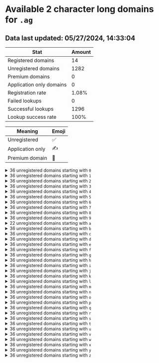 # Available 2 character long domains for `.ag`

## Data last updated: 05/27/2024, 14:33:04

|Stat|Amount|
|--|--|
|Registered domains|14|
|Unregistered domains|1282|
|Premium domains|0|
|Application only domains|0|
|Registration rate|1.08%|
|Failed lookups|0|
|Successful lookups|1296|
|Lookup success rate|100%|


|Meaning|Emoji|
|--|--|
|Unregistered|:white_check_mark:|
|Application only|:writing_hand:|
|Premium domain|:gem:|

<details>
<summary>36 unregistered domains starting with <bold><code>0</code></bold></summary>

|Type|Domain|
|--|--|
|:white_check_mark:|`00.ag`|
|:white_check_mark:|`01.ag`|
|:white_check_mark:|`02.ag`|
|:white_check_mark:|`03.ag`|
|:white_check_mark:|`04.ag`|
|:white_check_mark:|`05.ag`|
|:white_check_mark:|`06.ag`|
|:white_check_mark:|`07.ag`|
|:white_check_mark:|`08.ag`|
|:white_check_mark:|`09.ag`|
|:white_check_mark:|`0a.ag`|
|:white_check_mark:|`0b.ag`|
|:white_check_mark:|`0c.ag`|
|:white_check_mark:|`0d.ag`|
|:white_check_mark:|`0e.ag`|
|:white_check_mark:|`0f.ag`|
|:white_check_mark:|`0g.ag`|
|:white_check_mark:|`0h.ag`|
|:white_check_mark:|`0i.ag`|
|:white_check_mark:|`0j.ag`|
|:white_check_mark:|`0k.ag`|
|:white_check_mark:|`0l.ag`|
|:white_check_mark:|`0m.ag`|
|:white_check_mark:|`0n.ag`|
|:white_check_mark:|`0o.ag`|
|:white_check_mark:|`0p.ag`|
|:white_check_mark:|`0q.ag`|
|:white_check_mark:|`0r.ag`|
|:white_check_mark:|`0s.ag`|
|:white_check_mark:|`0t.ag`|
|:white_check_mark:|`0u.ag`|
|:white_check_mark:|`0v.ag`|
|:white_check_mark:|`0w.ag`|
|:white_check_mark:|`0x.ag`|
|:white_check_mark:|`0y.ag`|
|:white_check_mark:|`0z.ag`|
</details>
<details>
<summary>36 unregistered domains starting with <bold><code>1</code></bold></summary>

|Type|Domain|
|--|--|
|:white_check_mark:|`10.ag`|
|:white_check_mark:|`11.ag`|
|:white_check_mark:|`12.ag`|
|:white_check_mark:|`13.ag`|
|:white_check_mark:|`14.ag`|
|:white_check_mark:|`15.ag`|
|:white_check_mark:|`16.ag`|
|:white_check_mark:|`17.ag`|
|:white_check_mark:|`18.ag`|
|:white_check_mark:|`19.ag`|
|:white_check_mark:|`1a.ag`|
|:white_check_mark:|`1b.ag`|
|:white_check_mark:|`1c.ag`|
|:white_check_mark:|`1d.ag`|
|:white_check_mark:|`1e.ag`|
|:white_check_mark:|`1f.ag`|
|:white_check_mark:|`1g.ag`|
|:white_check_mark:|`1h.ag`|
|:white_check_mark:|`1i.ag`|
|:white_check_mark:|`1j.ag`|
|:white_check_mark:|`1k.ag`|
|:white_check_mark:|`1l.ag`|
|:white_check_mark:|`1m.ag`|
|:white_check_mark:|`1n.ag`|
|:white_check_mark:|`1o.ag`|
|:white_check_mark:|`1p.ag`|
|:white_check_mark:|`1q.ag`|
|:white_check_mark:|`1r.ag`|
|:white_check_mark:|`1s.ag`|
|:white_check_mark:|`1t.ag`|
|:white_check_mark:|`1u.ag`|
|:white_check_mark:|`1v.ag`|
|:white_check_mark:|`1w.ag`|
|:white_check_mark:|`1x.ag`|
|:white_check_mark:|`1y.ag`|
|:white_check_mark:|`1z.ag`|
</details>
<details>
<summary>36 unregistered domains starting with <bold><code>2</code></bold></summary>

|Type|Domain|
|--|--|
|:white_check_mark:|`20.ag`|
|:white_check_mark:|`21.ag`|
|:white_check_mark:|`22.ag`|
|:white_check_mark:|`23.ag`|
|:white_check_mark:|`24.ag`|
|:white_check_mark:|`25.ag`|
|:white_check_mark:|`26.ag`|
|:white_check_mark:|`27.ag`|
|:white_check_mark:|`28.ag`|
|:white_check_mark:|`29.ag`|
|:white_check_mark:|`2a.ag`|
|:white_check_mark:|`2b.ag`|
|:white_check_mark:|`2c.ag`|
|:white_check_mark:|`2d.ag`|
|:white_check_mark:|`2e.ag`|
|:white_check_mark:|`2f.ag`|
|:white_check_mark:|`2g.ag`|
|:white_check_mark:|`2h.ag`|
|:white_check_mark:|`2i.ag`|
|:white_check_mark:|`2j.ag`|
|:white_check_mark:|`2k.ag`|
|:white_check_mark:|`2l.ag`|
|:white_check_mark:|`2m.ag`|
|:white_check_mark:|`2n.ag`|
|:white_check_mark:|`2o.ag`|
|:white_check_mark:|`2p.ag`|
|:white_check_mark:|`2q.ag`|
|:white_check_mark:|`2r.ag`|
|:white_check_mark:|`2s.ag`|
|:white_check_mark:|`2t.ag`|
|:white_check_mark:|`2u.ag`|
|:white_check_mark:|`2v.ag`|
|:white_check_mark:|`2w.ag`|
|:white_check_mark:|`2x.ag`|
|:white_check_mark:|`2y.ag`|
|:white_check_mark:|`2z.ag`|
</details>
<details>
<summary>36 unregistered domains starting with <bold><code>3</code></bold></summary>

|Type|Domain|
|--|--|
|:white_check_mark:|`30.ag`|
|:white_check_mark:|`31.ag`|
|:white_check_mark:|`32.ag`|
|:white_check_mark:|`33.ag`|
|:white_check_mark:|`34.ag`|
|:white_check_mark:|`35.ag`|
|:white_check_mark:|`36.ag`|
|:white_check_mark:|`37.ag`|
|:white_check_mark:|`38.ag`|
|:white_check_mark:|`39.ag`|
|:white_check_mark:|`3a.ag`|
|:white_check_mark:|`3b.ag`|
|:white_check_mark:|`3c.ag`|
|:white_check_mark:|`3d.ag`|
|:white_check_mark:|`3e.ag`|
|:white_check_mark:|`3f.ag`|
|:white_check_mark:|`3g.ag`|
|:white_check_mark:|`3h.ag`|
|:white_check_mark:|`3i.ag`|
|:white_check_mark:|`3j.ag`|
|:white_check_mark:|`3k.ag`|
|:white_check_mark:|`3l.ag`|
|:white_check_mark:|`3m.ag`|
|:white_check_mark:|`3n.ag`|
|:white_check_mark:|`3o.ag`|
|:white_check_mark:|`3p.ag`|
|:white_check_mark:|`3q.ag`|
|:white_check_mark:|`3r.ag`|
|:white_check_mark:|`3s.ag`|
|:white_check_mark:|`3t.ag`|
|:white_check_mark:|`3u.ag`|
|:white_check_mark:|`3v.ag`|
|:white_check_mark:|`3w.ag`|
|:white_check_mark:|`3x.ag`|
|:white_check_mark:|`3y.ag`|
|:white_check_mark:|`3z.ag`|
</details>
<details>
<summary>36 unregistered domains starting with <bold><code>4</code></bold></summary>

|Type|Domain|
|--|--|
|:white_check_mark:|`40.ag`|
|:white_check_mark:|`41.ag`|
|:white_check_mark:|`42.ag`|
|:white_check_mark:|`43.ag`|
|:white_check_mark:|`44.ag`|
|:white_check_mark:|`45.ag`|
|:white_check_mark:|`46.ag`|
|:white_check_mark:|`47.ag`|
|:white_check_mark:|`48.ag`|
|:white_check_mark:|`49.ag`|
|:white_check_mark:|`4a.ag`|
|:white_check_mark:|`4b.ag`|
|:white_check_mark:|`4c.ag`|
|:white_check_mark:|`4d.ag`|
|:white_check_mark:|`4e.ag`|
|:white_check_mark:|`4f.ag`|
|:white_check_mark:|`4g.ag`|
|:white_check_mark:|`4h.ag`|
|:white_check_mark:|`4i.ag`|
|:white_check_mark:|`4j.ag`|
|:white_check_mark:|`4k.ag`|
|:white_check_mark:|`4l.ag`|
|:white_check_mark:|`4m.ag`|
|:white_check_mark:|`4n.ag`|
|:white_check_mark:|`4o.ag`|
|:white_check_mark:|`4p.ag`|
|:white_check_mark:|`4q.ag`|
|:white_check_mark:|`4r.ag`|
|:white_check_mark:|`4s.ag`|
|:white_check_mark:|`4t.ag`|
|:white_check_mark:|`4u.ag`|
|:white_check_mark:|`4v.ag`|
|:white_check_mark:|`4w.ag`|
|:white_check_mark:|`4x.ag`|
|:white_check_mark:|`4y.ag`|
|:white_check_mark:|`4z.ag`|
</details>
<details>
<summary>36 unregistered domains starting with <bold><code>5</code></bold></summary>

|Type|Domain|
|--|--|
|:white_check_mark:|`50.ag`|
|:white_check_mark:|`51.ag`|
|:white_check_mark:|`52.ag`|
|:white_check_mark:|`53.ag`|
|:white_check_mark:|`54.ag`|
|:white_check_mark:|`55.ag`|
|:white_check_mark:|`56.ag`|
|:white_check_mark:|`57.ag`|
|:white_check_mark:|`58.ag`|
|:white_check_mark:|`59.ag`|
|:white_check_mark:|`5a.ag`|
|:white_check_mark:|`5b.ag`|
|:white_check_mark:|`5c.ag`|
|:white_check_mark:|`5d.ag`|
|:white_check_mark:|`5e.ag`|
|:white_check_mark:|`5f.ag`|
|:white_check_mark:|`5g.ag`|
|:white_check_mark:|`5h.ag`|
|:white_check_mark:|`5i.ag`|
|:white_check_mark:|`5j.ag`|
|:white_check_mark:|`5k.ag`|
|:white_check_mark:|`5l.ag`|
|:white_check_mark:|`5m.ag`|
|:white_check_mark:|`5n.ag`|
|:white_check_mark:|`5o.ag`|
|:white_check_mark:|`5p.ag`|
|:white_check_mark:|`5q.ag`|
|:white_check_mark:|`5r.ag`|
|:white_check_mark:|`5s.ag`|
|:white_check_mark:|`5t.ag`|
|:white_check_mark:|`5u.ag`|
|:white_check_mark:|`5v.ag`|
|:white_check_mark:|`5w.ag`|
|:white_check_mark:|`5x.ag`|
|:white_check_mark:|`5y.ag`|
|:white_check_mark:|`5z.ag`|
</details>
<details>
<summary>36 unregistered domains starting with <bold><code>6</code></bold></summary>

|Type|Domain|
|--|--|
|:white_check_mark:|`60.ag`|
|:white_check_mark:|`61.ag`|
|:white_check_mark:|`62.ag`|
|:white_check_mark:|`63.ag`|
|:white_check_mark:|`64.ag`|
|:white_check_mark:|`65.ag`|
|:white_check_mark:|`66.ag`|
|:white_check_mark:|`67.ag`|
|:white_check_mark:|`68.ag`|
|:white_check_mark:|`69.ag`|
|:white_check_mark:|`6a.ag`|
|:white_check_mark:|`6b.ag`|
|:white_check_mark:|`6c.ag`|
|:white_check_mark:|`6d.ag`|
|:white_check_mark:|`6e.ag`|
|:white_check_mark:|`6f.ag`|
|:white_check_mark:|`6g.ag`|
|:white_check_mark:|`6h.ag`|
|:white_check_mark:|`6i.ag`|
|:white_check_mark:|`6j.ag`|
|:white_check_mark:|`6k.ag`|
|:white_check_mark:|`6l.ag`|
|:white_check_mark:|`6m.ag`|
|:white_check_mark:|`6n.ag`|
|:white_check_mark:|`6o.ag`|
|:white_check_mark:|`6p.ag`|
|:white_check_mark:|`6q.ag`|
|:white_check_mark:|`6r.ag`|
|:white_check_mark:|`6s.ag`|
|:white_check_mark:|`6t.ag`|
|:white_check_mark:|`6u.ag`|
|:white_check_mark:|`6v.ag`|
|:white_check_mark:|`6w.ag`|
|:white_check_mark:|`6x.ag`|
|:white_check_mark:|`6y.ag`|
|:white_check_mark:|`6z.ag`|
</details>
<details>
<summary>36 unregistered domains starting with <bold><code>7</code></bold></summary>

|Type|Domain|
|--|--|
|:white_check_mark:|`70.ag`|
|:white_check_mark:|`71.ag`|
|:white_check_mark:|`72.ag`|
|:white_check_mark:|`73.ag`|
|:white_check_mark:|`74.ag`|
|:white_check_mark:|`75.ag`|
|:white_check_mark:|`76.ag`|
|:white_check_mark:|`77.ag`|
|:white_check_mark:|`78.ag`|
|:white_check_mark:|`79.ag`|
|:white_check_mark:|`7a.ag`|
|:white_check_mark:|`7b.ag`|
|:white_check_mark:|`7c.ag`|
|:white_check_mark:|`7d.ag`|
|:white_check_mark:|`7e.ag`|
|:white_check_mark:|`7f.ag`|
|:white_check_mark:|`7g.ag`|
|:white_check_mark:|`7h.ag`|
|:white_check_mark:|`7i.ag`|
|:white_check_mark:|`7j.ag`|
|:white_check_mark:|`7k.ag`|
|:white_check_mark:|`7l.ag`|
|:white_check_mark:|`7m.ag`|
|:white_check_mark:|`7n.ag`|
|:white_check_mark:|`7o.ag`|
|:white_check_mark:|`7p.ag`|
|:white_check_mark:|`7q.ag`|
|:white_check_mark:|`7r.ag`|
|:white_check_mark:|`7s.ag`|
|:white_check_mark:|`7t.ag`|
|:white_check_mark:|`7u.ag`|
|:white_check_mark:|`7v.ag`|
|:white_check_mark:|`7w.ag`|
|:white_check_mark:|`7x.ag`|
|:white_check_mark:|`7y.ag`|
|:white_check_mark:|`7z.ag`|
</details>
<details>
<summary>36 unregistered domains starting with <bold><code>8</code></bold></summary>

|Type|Domain|
|--|--|
|:white_check_mark:|`80.ag`|
|:white_check_mark:|`81.ag`|
|:white_check_mark:|`82.ag`|
|:white_check_mark:|`83.ag`|
|:white_check_mark:|`84.ag`|
|:white_check_mark:|`85.ag`|
|:white_check_mark:|`86.ag`|
|:white_check_mark:|`87.ag`|
|:white_check_mark:|`88.ag`|
|:white_check_mark:|`89.ag`|
|:white_check_mark:|`8a.ag`|
|:white_check_mark:|`8b.ag`|
|:white_check_mark:|`8c.ag`|
|:white_check_mark:|`8d.ag`|
|:white_check_mark:|`8e.ag`|
|:white_check_mark:|`8f.ag`|
|:white_check_mark:|`8g.ag`|
|:white_check_mark:|`8h.ag`|
|:white_check_mark:|`8i.ag`|
|:white_check_mark:|`8j.ag`|
|:white_check_mark:|`8k.ag`|
|:white_check_mark:|`8l.ag`|
|:white_check_mark:|`8m.ag`|
|:white_check_mark:|`8n.ag`|
|:white_check_mark:|`8o.ag`|
|:white_check_mark:|`8p.ag`|
|:white_check_mark:|`8q.ag`|
|:white_check_mark:|`8r.ag`|
|:white_check_mark:|`8s.ag`|
|:white_check_mark:|`8t.ag`|
|:white_check_mark:|`8u.ag`|
|:white_check_mark:|`8v.ag`|
|:white_check_mark:|`8w.ag`|
|:white_check_mark:|`8x.ag`|
|:white_check_mark:|`8y.ag`|
|:white_check_mark:|`8z.ag`|
</details>
<details>
<summary>36 unregistered domains starting with <bold><code>9</code></bold></summary>

|Type|Domain|
|--|--|
|:white_check_mark:|`90.ag`|
|:white_check_mark:|`91.ag`|
|:white_check_mark:|`92.ag`|
|:white_check_mark:|`93.ag`|
|:white_check_mark:|`94.ag`|
|:white_check_mark:|`95.ag`|
|:white_check_mark:|`96.ag`|
|:white_check_mark:|`97.ag`|
|:white_check_mark:|`98.ag`|
|:white_check_mark:|`99.ag`|
|:white_check_mark:|`9a.ag`|
|:white_check_mark:|`9b.ag`|
|:white_check_mark:|`9c.ag`|
|:white_check_mark:|`9d.ag`|
|:white_check_mark:|`9e.ag`|
|:white_check_mark:|`9f.ag`|
|:white_check_mark:|`9g.ag`|
|:white_check_mark:|`9h.ag`|
|:white_check_mark:|`9i.ag`|
|:white_check_mark:|`9j.ag`|
|:white_check_mark:|`9k.ag`|
|:white_check_mark:|`9l.ag`|
|:white_check_mark:|`9m.ag`|
|:white_check_mark:|`9n.ag`|
|:white_check_mark:|`9o.ag`|
|:white_check_mark:|`9p.ag`|
|:white_check_mark:|`9q.ag`|
|:white_check_mark:|`9r.ag`|
|:white_check_mark:|`9s.ag`|
|:white_check_mark:|`9t.ag`|
|:white_check_mark:|`9u.ag`|
|:white_check_mark:|`9v.ag`|
|:white_check_mark:|`9w.ag`|
|:white_check_mark:|`9x.ag`|
|:white_check_mark:|`9y.ag`|
|:white_check_mark:|`9z.ag`|
</details>
<details>
<summary>22 unregistered domains starting with <bold><code>a</code></bold></summary>

|Type|Domain|
|--|--|
|:white_check_mark:|`a0.ag`|
|:white_check_mark:|`a1.ag`|
|:white_check_mark:|`a2.ag`|
|:white_check_mark:|`a3.ag`|
|:white_check_mark:|`a4.ag`|
|:white_check_mark:|`a5.ag`|
|:white_check_mark:|`a6.ag`|
|:white_check_mark:|`a7.ag`|
|:white_check_mark:|`a8.ag`|
|:white_check_mark:|`a9.ag`|
|:white_check_mark:|`aj.ag`|
|:white_check_mark:|`ap.ag`|
|:white_check_mark:|`aq.ag`|
|:white_check_mark:|`ar.ag`|
|:white_check_mark:|`as.ag`|
|:white_check_mark:|`at.ag`|
|:white_check_mark:|`au.ag`|
|:white_check_mark:|`av.ag`|
|:white_check_mark:|`aw.ag`|
|:white_check_mark:|`ax.ag`|
|:white_check_mark:|`ay.ag`|
|:white_check_mark:|`az.ag`|
</details>
<details>
<summary>36 unregistered domains starting with <bold><code>b</code></bold></summary>

|Type|Domain|
|--|--|
|:white_check_mark:|`b0.ag`|
|:white_check_mark:|`b1.ag`|
|:white_check_mark:|`b2.ag`|
|:white_check_mark:|`b3.ag`|
|:white_check_mark:|`b4.ag`|
|:white_check_mark:|`b5.ag`|
|:white_check_mark:|`b6.ag`|
|:white_check_mark:|`b7.ag`|
|:white_check_mark:|`b8.ag`|
|:white_check_mark:|`b9.ag`|
|:white_check_mark:|`ba.ag`|
|:white_check_mark:|`bb.ag`|
|:white_check_mark:|`bc.ag`|
|:white_check_mark:|`bd.ag`|
|:white_check_mark:|`be.ag`|
|:white_check_mark:|`bf.ag`|
|:white_check_mark:|`bg.ag`|
|:white_check_mark:|`bh.ag`|
|:white_check_mark:|`bi.ag`|
|:white_check_mark:|`bj.ag`|
|:white_check_mark:|`bk.ag`|
|:white_check_mark:|`bl.ag`|
|:white_check_mark:|`bm.ag`|
|:white_check_mark:|`bn.ag`|
|:white_check_mark:|`bo.ag`|
|:white_check_mark:|`bp.ag`|
|:white_check_mark:|`bq.ag`|
|:white_check_mark:|`br.ag`|
|:white_check_mark:|`bs.ag`|
|:white_check_mark:|`bt.ag`|
|:white_check_mark:|`bu.ag`|
|:white_check_mark:|`bv.ag`|
|:white_check_mark:|`bw.ag`|
|:white_check_mark:|`bx.ag`|
|:white_check_mark:|`by.ag`|
|:white_check_mark:|`bz.ag`|
</details>
<details>
<summary>36 unregistered domains starting with <bold><code>c</code></bold></summary>

|Type|Domain|
|--|--|
|:white_check_mark:|`c0.ag`|
|:white_check_mark:|`c1.ag`|
|:white_check_mark:|`c2.ag`|
|:white_check_mark:|`c3.ag`|
|:white_check_mark:|`c4.ag`|
|:white_check_mark:|`c5.ag`|
|:white_check_mark:|`c6.ag`|
|:white_check_mark:|`c7.ag`|
|:white_check_mark:|`c8.ag`|
|:white_check_mark:|`c9.ag`|
|:white_check_mark:|`ca.ag`|
|:white_check_mark:|`cb.ag`|
|:white_check_mark:|`cc.ag`|
|:white_check_mark:|`cd.ag`|
|:white_check_mark:|`ce.ag`|
|:white_check_mark:|`cf.ag`|
|:white_check_mark:|`cg.ag`|
|:white_check_mark:|`ch.ag`|
|:white_check_mark:|`ci.ag`|
|:white_check_mark:|`cj.ag`|
|:white_check_mark:|`ck.ag`|
|:white_check_mark:|`cl.ag`|
|:white_check_mark:|`cm.ag`|
|:white_check_mark:|`cn.ag`|
|:white_check_mark:|`co.ag`|
|:white_check_mark:|`cp.ag`|
|:white_check_mark:|`cq.ag`|
|:white_check_mark:|`cr.ag`|
|:white_check_mark:|`cs.ag`|
|:white_check_mark:|`ct.ag`|
|:white_check_mark:|`cu.ag`|
|:white_check_mark:|`cv.ag`|
|:white_check_mark:|`cw.ag`|
|:white_check_mark:|`cx.ag`|
|:white_check_mark:|`cy.ag`|
|:white_check_mark:|`cz.ag`|
</details>
<details>
<summary>36 unregistered domains starting with <bold><code>d</code></bold></summary>

|Type|Domain|
|--|--|
|:white_check_mark:|`d0.ag`|
|:white_check_mark:|`d1.ag`|
|:white_check_mark:|`d2.ag`|
|:white_check_mark:|`d3.ag`|
|:white_check_mark:|`d4.ag`|
|:white_check_mark:|`d5.ag`|
|:white_check_mark:|`d6.ag`|
|:white_check_mark:|`d7.ag`|
|:white_check_mark:|`d8.ag`|
|:white_check_mark:|`d9.ag`|
|:white_check_mark:|`da.ag`|
|:white_check_mark:|`db.ag`|
|:white_check_mark:|`dc.ag`|
|:white_check_mark:|`dd.ag`|
|:white_check_mark:|`de.ag`|
|:white_check_mark:|`df.ag`|
|:white_check_mark:|`dg.ag`|
|:white_check_mark:|`dh.ag`|
|:white_check_mark:|`di.ag`|
|:white_check_mark:|`dj.ag`|
|:white_check_mark:|`dk.ag`|
|:white_check_mark:|`dl.ag`|
|:white_check_mark:|`dm.ag`|
|:white_check_mark:|`dn.ag`|
|:white_check_mark:|`do.ag`|
|:white_check_mark:|`dp.ag`|
|:white_check_mark:|`dq.ag`|
|:white_check_mark:|`dr.ag`|
|:white_check_mark:|`ds.ag`|
|:white_check_mark:|`dt.ag`|
|:white_check_mark:|`du.ag`|
|:white_check_mark:|`dv.ag`|
|:white_check_mark:|`dw.ag`|
|:white_check_mark:|`dx.ag`|
|:white_check_mark:|`dy.ag`|
|:white_check_mark:|`dz.ag`|
</details>
<details>
<summary>36 unregistered domains starting with <bold><code>e</code></bold></summary>

|Type|Domain|
|--|--|
|:white_check_mark:|`e0.ag`|
|:white_check_mark:|`e1.ag`|
|:white_check_mark:|`e2.ag`|
|:white_check_mark:|`e3.ag`|
|:white_check_mark:|`e4.ag`|
|:white_check_mark:|`e5.ag`|
|:white_check_mark:|`e6.ag`|
|:white_check_mark:|`e7.ag`|
|:white_check_mark:|`e8.ag`|
|:white_check_mark:|`e9.ag`|
|:white_check_mark:|`ea.ag`|
|:white_check_mark:|`eb.ag`|
|:white_check_mark:|`ec.ag`|
|:white_check_mark:|`ed.ag`|
|:white_check_mark:|`ee.ag`|
|:white_check_mark:|`ef.ag`|
|:white_check_mark:|`eg.ag`|
|:white_check_mark:|`eh.ag`|
|:white_check_mark:|`ei.ag`|
|:white_check_mark:|`ej.ag`|
|:white_check_mark:|`ek.ag`|
|:white_check_mark:|`el.ag`|
|:white_check_mark:|`em.ag`|
|:white_check_mark:|`en.ag`|
|:white_check_mark:|`eo.ag`|
|:white_check_mark:|`ep.ag`|
|:white_check_mark:|`eq.ag`|
|:white_check_mark:|`er.ag`|
|:white_check_mark:|`es.ag`|
|:white_check_mark:|`et.ag`|
|:white_check_mark:|`eu.ag`|
|:white_check_mark:|`ev.ag`|
|:white_check_mark:|`ew.ag`|
|:white_check_mark:|`ex.ag`|
|:white_check_mark:|`ey.ag`|
|:white_check_mark:|`ez.ag`|
</details>
<details>
<summary>36 unregistered domains starting with <bold><code>f</code></bold></summary>

|Type|Domain|
|--|--|
|:white_check_mark:|`f0.ag`|
|:white_check_mark:|`f1.ag`|
|:white_check_mark:|`f2.ag`|
|:white_check_mark:|`f3.ag`|
|:white_check_mark:|`f4.ag`|
|:white_check_mark:|`f5.ag`|
|:white_check_mark:|`f6.ag`|
|:white_check_mark:|`f7.ag`|
|:white_check_mark:|`f8.ag`|
|:white_check_mark:|`f9.ag`|
|:white_check_mark:|`fa.ag`|
|:white_check_mark:|`fb.ag`|
|:white_check_mark:|`fc.ag`|
|:white_check_mark:|`fd.ag`|
|:white_check_mark:|`fe.ag`|
|:white_check_mark:|`ff.ag`|
|:white_check_mark:|`fg.ag`|
|:white_check_mark:|`fh.ag`|
|:white_check_mark:|`fi.ag`|
|:white_check_mark:|`fj.ag`|
|:white_check_mark:|`fk.ag`|
|:white_check_mark:|`fl.ag`|
|:white_check_mark:|`fm.ag`|
|:white_check_mark:|`fn.ag`|
|:white_check_mark:|`fo.ag`|
|:white_check_mark:|`fp.ag`|
|:white_check_mark:|`fq.ag`|
|:white_check_mark:|`fr.ag`|
|:white_check_mark:|`fs.ag`|
|:white_check_mark:|`ft.ag`|
|:white_check_mark:|`fu.ag`|
|:white_check_mark:|`fv.ag`|
|:white_check_mark:|`fw.ag`|
|:white_check_mark:|`fx.ag`|
|:white_check_mark:|`fy.ag`|
|:white_check_mark:|`fz.ag`|
</details>
<details>
<summary>36 unregistered domains starting with <bold><code>g</code></bold></summary>

|Type|Domain|
|--|--|
|:white_check_mark:|`g0.ag`|
|:white_check_mark:|`g1.ag`|
|:white_check_mark:|`g2.ag`|
|:white_check_mark:|`g3.ag`|
|:white_check_mark:|`g4.ag`|
|:white_check_mark:|`g5.ag`|
|:white_check_mark:|`g6.ag`|
|:white_check_mark:|`g7.ag`|
|:white_check_mark:|`g8.ag`|
|:white_check_mark:|`g9.ag`|
|:white_check_mark:|`ga.ag`|
|:white_check_mark:|`gb.ag`|
|:white_check_mark:|`gc.ag`|
|:white_check_mark:|`gd.ag`|
|:white_check_mark:|`ge.ag`|
|:white_check_mark:|`gf.ag`|
|:white_check_mark:|`gg.ag`|
|:white_check_mark:|`gh.ag`|
|:white_check_mark:|`gi.ag`|
|:white_check_mark:|`gj.ag`|
|:white_check_mark:|`gk.ag`|
|:white_check_mark:|`gl.ag`|
|:white_check_mark:|`gm.ag`|
|:white_check_mark:|`gn.ag`|
|:white_check_mark:|`go.ag`|
|:white_check_mark:|`gp.ag`|
|:white_check_mark:|`gq.ag`|
|:white_check_mark:|`gr.ag`|
|:white_check_mark:|`gs.ag`|
|:white_check_mark:|`gt.ag`|
|:white_check_mark:|`gu.ag`|
|:white_check_mark:|`gv.ag`|
|:white_check_mark:|`gw.ag`|
|:white_check_mark:|`gx.ag`|
|:white_check_mark:|`gy.ag`|
|:white_check_mark:|`gz.ag`|
</details>
<details>
<summary>36 unregistered domains starting with <bold><code>h</code></bold></summary>

|Type|Domain|
|--|--|
|:white_check_mark:|`h0.ag`|
|:white_check_mark:|`h1.ag`|
|:white_check_mark:|`h2.ag`|
|:white_check_mark:|`h3.ag`|
|:white_check_mark:|`h4.ag`|
|:white_check_mark:|`h5.ag`|
|:white_check_mark:|`h6.ag`|
|:white_check_mark:|`h7.ag`|
|:white_check_mark:|`h8.ag`|
|:white_check_mark:|`h9.ag`|
|:white_check_mark:|`ha.ag`|
|:white_check_mark:|`hb.ag`|
|:white_check_mark:|`hc.ag`|
|:white_check_mark:|`hd.ag`|
|:white_check_mark:|`he.ag`|
|:white_check_mark:|`hf.ag`|
|:white_check_mark:|`hg.ag`|
|:white_check_mark:|`hh.ag`|
|:white_check_mark:|`hi.ag`|
|:white_check_mark:|`hj.ag`|
|:white_check_mark:|`hk.ag`|
|:white_check_mark:|`hl.ag`|
|:white_check_mark:|`hm.ag`|
|:white_check_mark:|`hn.ag`|
|:white_check_mark:|`ho.ag`|
|:white_check_mark:|`hp.ag`|
|:white_check_mark:|`hq.ag`|
|:white_check_mark:|`hr.ag`|
|:white_check_mark:|`hs.ag`|
|:white_check_mark:|`ht.ag`|
|:white_check_mark:|`hu.ag`|
|:white_check_mark:|`hv.ag`|
|:white_check_mark:|`hw.ag`|
|:white_check_mark:|`hx.ag`|
|:white_check_mark:|`hy.ag`|
|:white_check_mark:|`hz.ag`|
</details>
<details>
<summary>36 unregistered domains starting with <bold><code>i</code></bold></summary>

|Type|Domain|
|--|--|
|:white_check_mark:|`i0.ag`|
|:white_check_mark:|`i1.ag`|
|:white_check_mark:|`i2.ag`|
|:white_check_mark:|`i3.ag`|
|:white_check_mark:|`i4.ag`|
|:white_check_mark:|`i5.ag`|
|:white_check_mark:|`i6.ag`|
|:white_check_mark:|`i7.ag`|
|:white_check_mark:|`i8.ag`|
|:white_check_mark:|`i9.ag`|
|:white_check_mark:|`ia.ag`|
|:white_check_mark:|`ib.ag`|
|:white_check_mark:|`ic.ag`|
|:white_check_mark:|`id.ag`|
|:white_check_mark:|`ie.ag`|
|:white_check_mark:|`if.ag`|
|:white_check_mark:|`ig.ag`|
|:white_check_mark:|`ih.ag`|
|:white_check_mark:|`ii.ag`|
|:white_check_mark:|`ij.ag`|
|:white_check_mark:|`ik.ag`|
|:white_check_mark:|`il.ag`|
|:white_check_mark:|`im.ag`|
|:white_check_mark:|`in.ag`|
|:white_check_mark:|`io.ag`|
|:white_check_mark:|`ip.ag`|
|:white_check_mark:|`iq.ag`|
|:white_check_mark:|`ir.ag`|
|:white_check_mark:|`is.ag`|
|:white_check_mark:|`it.ag`|
|:white_check_mark:|`iu.ag`|
|:white_check_mark:|`iv.ag`|
|:white_check_mark:|`iw.ag`|
|:white_check_mark:|`ix.ag`|
|:white_check_mark:|`iy.ag`|
|:white_check_mark:|`iz.ag`|
</details>
<details>
<summary>36 unregistered domains starting with <bold><code>j</code></bold></summary>

|Type|Domain|
|--|--|
|:white_check_mark:|`j0.ag`|
|:white_check_mark:|`j1.ag`|
|:white_check_mark:|`j2.ag`|
|:white_check_mark:|`j3.ag`|
|:white_check_mark:|`j4.ag`|
|:white_check_mark:|`j5.ag`|
|:white_check_mark:|`j6.ag`|
|:white_check_mark:|`j7.ag`|
|:white_check_mark:|`j8.ag`|
|:white_check_mark:|`j9.ag`|
|:white_check_mark:|`ja.ag`|
|:white_check_mark:|`jb.ag`|
|:white_check_mark:|`jc.ag`|
|:white_check_mark:|`jd.ag`|
|:white_check_mark:|`je.ag`|
|:white_check_mark:|`jf.ag`|
|:white_check_mark:|`jg.ag`|
|:white_check_mark:|`jh.ag`|
|:white_check_mark:|`ji.ag`|
|:white_check_mark:|`jj.ag`|
|:white_check_mark:|`jk.ag`|
|:white_check_mark:|`jl.ag`|
|:white_check_mark:|`jm.ag`|
|:white_check_mark:|`jn.ag`|
|:white_check_mark:|`jo.ag`|
|:white_check_mark:|`jp.ag`|
|:white_check_mark:|`jq.ag`|
|:white_check_mark:|`jr.ag`|
|:white_check_mark:|`js.ag`|
|:white_check_mark:|`jt.ag`|
|:white_check_mark:|`ju.ag`|
|:white_check_mark:|`jv.ag`|
|:white_check_mark:|`jw.ag`|
|:white_check_mark:|`jx.ag`|
|:white_check_mark:|`jy.ag`|
|:white_check_mark:|`jz.ag`|
</details>
<details>
<summary>36 unregistered domains starting with <bold><code>k</code></bold></summary>

|Type|Domain|
|--|--|
|:white_check_mark:|`k0.ag`|
|:white_check_mark:|`k1.ag`|
|:white_check_mark:|`k2.ag`|
|:white_check_mark:|`k3.ag`|
|:white_check_mark:|`k4.ag`|
|:white_check_mark:|`k5.ag`|
|:white_check_mark:|`k6.ag`|
|:white_check_mark:|`k7.ag`|
|:white_check_mark:|`k8.ag`|
|:white_check_mark:|`k9.ag`|
|:white_check_mark:|`ka.ag`|
|:white_check_mark:|`kb.ag`|
|:white_check_mark:|`kc.ag`|
|:white_check_mark:|`kd.ag`|
|:white_check_mark:|`ke.ag`|
|:white_check_mark:|`kf.ag`|
|:white_check_mark:|`kg.ag`|
|:white_check_mark:|`kh.ag`|
|:white_check_mark:|`ki.ag`|
|:white_check_mark:|`kj.ag`|
|:white_check_mark:|`kk.ag`|
|:white_check_mark:|`kl.ag`|
|:white_check_mark:|`km.ag`|
|:white_check_mark:|`kn.ag`|
|:white_check_mark:|`ko.ag`|
|:white_check_mark:|`kp.ag`|
|:white_check_mark:|`kq.ag`|
|:white_check_mark:|`kr.ag`|
|:white_check_mark:|`ks.ag`|
|:white_check_mark:|`kt.ag`|
|:white_check_mark:|`ku.ag`|
|:white_check_mark:|`kv.ag`|
|:white_check_mark:|`kw.ag`|
|:white_check_mark:|`kx.ag`|
|:white_check_mark:|`ky.ag`|
|:white_check_mark:|`kz.ag`|
</details>
<details>
<summary>36 unregistered domains starting with <bold><code>l</code></bold></summary>

|Type|Domain|
|--|--|
|:white_check_mark:|`l0.ag`|
|:white_check_mark:|`l1.ag`|
|:white_check_mark:|`l2.ag`|
|:white_check_mark:|`l3.ag`|
|:white_check_mark:|`l4.ag`|
|:white_check_mark:|`l5.ag`|
|:white_check_mark:|`l6.ag`|
|:white_check_mark:|`l7.ag`|
|:white_check_mark:|`l8.ag`|
|:white_check_mark:|`l9.ag`|
|:white_check_mark:|`la.ag`|
|:white_check_mark:|`lb.ag`|
|:white_check_mark:|`lc.ag`|
|:white_check_mark:|`ld.ag`|
|:white_check_mark:|`le.ag`|
|:white_check_mark:|`lf.ag`|
|:white_check_mark:|`lg.ag`|
|:white_check_mark:|`lh.ag`|
|:white_check_mark:|`li.ag`|
|:white_check_mark:|`lj.ag`|
|:white_check_mark:|`lk.ag`|
|:white_check_mark:|`ll.ag`|
|:white_check_mark:|`lm.ag`|
|:white_check_mark:|`ln.ag`|
|:white_check_mark:|`lo.ag`|
|:white_check_mark:|`lp.ag`|
|:white_check_mark:|`lq.ag`|
|:white_check_mark:|`lr.ag`|
|:white_check_mark:|`ls.ag`|
|:white_check_mark:|`lt.ag`|
|:white_check_mark:|`lu.ag`|
|:white_check_mark:|`lv.ag`|
|:white_check_mark:|`lw.ag`|
|:white_check_mark:|`lx.ag`|
|:white_check_mark:|`ly.ag`|
|:white_check_mark:|`lz.ag`|
</details>
<details>
<summary>36 unregistered domains starting with <bold><code>m</code></bold></summary>

|Type|Domain|
|--|--|
|:white_check_mark:|`m0.ag`|
|:white_check_mark:|`m1.ag`|
|:white_check_mark:|`m2.ag`|
|:white_check_mark:|`m3.ag`|
|:white_check_mark:|`m4.ag`|
|:white_check_mark:|`m5.ag`|
|:white_check_mark:|`m6.ag`|
|:white_check_mark:|`m7.ag`|
|:white_check_mark:|`m8.ag`|
|:white_check_mark:|`m9.ag`|
|:white_check_mark:|`ma.ag`|
|:white_check_mark:|`mb.ag`|
|:white_check_mark:|`mc.ag`|
|:white_check_mark:|`md.ag`|
|:white_check_mark:|`me.ag`|
|:white_check_mark:|`mf.ag`|
|:white_check_mark:|`mg.ag`|
|:white_check_mark:|`mh.ag`|
|:white_check_mark:|`mi.ag`|
|:white_check_mark:|`mj.ag`|
|:white_check_mark:|`mk.ag`|
|:white_check_mark:|`ml.ag`|
|:white_check_mark:|`mm.ag`|
|:white_check_mark:|`mn.ag`|
|:white_check_mark:|`mo.ag`|
|:white_check_mark:|`mp.ag`|
|:white_check_mark:|`mq.ag`|
|:white_check_mark:|`mr.ag`|
|:white_check_mark:|`ms.ag`|
|:white_check_mark:|`mt.ag`|
|:white_check_mark:|`mu.ag`|
|:white_check_mark:|`mv.ag`|
|:white_check_mark:|`mw.ag`|
|:white_check_mark:|`mx.ag`|
|:white_check_mark:|`my.ag`|
|:white_check_mark:|`mz.ag`|
</details>
<details>
<summary>36 unregistered domains starting with <bold><code>n</code></bold></summary>

|Type|Domain|
|--|--|
|:white_check_mark:|`n0.ag`|
|:white_check_mark:|`n1.ag`|
|:white_check_mark:|`n2.ag`|
|:white_check_mark:|`n3.ag`|
|:white_check_mark:|`n4.ag`|
|:white_check_mark:|`n5.ag`|
|:white_check_mark:|`n6.ag`|
|:white_check_mark:|`n7.ag`|
|:white_check_mark:|`n8.ag`|
|:white_check_mark:|`n9.ag`|
|:white_check_mark:|`na.ag`|
|:white_check_mark:|`nb.ag`|
|:white_check_mark:|`nc.ag`|
|:white_check_mark:|`nd.ag`|
|:white_check_mark:|`ne.ag`|
|:white_check_mark:|`nf.ag`|
|:white_check_mark:|`ng.ag`|
|:white_check_mark:|`nh.ag`|
|:white_check_mark:|`ni.ag`|
|:white_check_mark:|`nj.ag`|
|:white_check_mark:|`nk.ag`|
|:white_check_mark:|`nl.ag`|
|:white_check_mark:|`nm.ag`|
|:white_check_mark:|`nn.ag`|
|:white_check_mark:|`no.ag`|
|:white_check_mark:|`np.ag`|
|:white_check_mark:|`nq.ag`|
|:white_check_mark:|`nr.ag`|
|:white_check_mark:|`ns.ag`|
|:white_check_mark:|`nt.ag`|
|:white_check_mark:|`nu.ag`|
|:white_check_mark:|`nv.ag`|
|:white_check_mark:|`nw.ag`|
|:white_check_mark:|`nx.ag`|
|:white_check_mark:|`ny.ag`|
|:white_check_mark:|`nz.ag`|
</details>
<details>
<summary>36 unregistered domains starting with <bold><code>o</code></bold></summary>

|Type|Domain|
|--|--|
|:white_check_mark:|`o0.ag`|
|:white_check_mark:|`o1.ag`|
|:white_check_mark:|`o2.ag`|
|:white_check_mark:|`o3.ag`|
|:white_check_mark:|`o4.ag`|
|:white_check_mark:|`o5.ag`|
|:white_check_mark:|`o6.ag`|
|:white_check_mark:|`o7.ag`|
|:white_check_mark:|`o8.ag`|
|:white_check_mark:|`o9.ag`|
|:white_check_mark:|`oa.ag`|
|:white_check_mark:|`ob.ag`|
|:white_check_mark:|`oc.ag`|
|:white_check_mark:|`od.ag`|
|:white_check_mark:|`oe.ag`|
|:white_check_mark:|`of.ag`|
|:white_check_mark:|`og.ag`|
|:white_check_mark:|`oh.ag`|
|:white_check_mark:|`oi.ag`|
|:white_check_mark:|`oj.ag`|
|:white_check_mark:|`ok.ag`|
|:white_check_mark:|`ol.ag`|
|:white_check_mark:|`om.ag`|
|:white_check_mark:|`on.ag`|
|:white_check_mark:|`oo.ag`|
|:white_check_mark:|`op.ag`|
|:white_check_mark:|`oq.ag`|
|:white_check_mark:|`or.ag`|
|:white_check_mark:|`os.ag`|
|:white_check_mark:|`ot.ag`|
|:white_check_mark:|`ou.ag`|
|:white_check_mark:|`ov.ag`|
|:white_check_mark:|`ow.ag`|
|:white_check_mark:|`ox.ag`|
|:white_check_mark:|`oy.ag`|
|:white_check_mark:|`oz.ag`|
</details>
<details>
<summary>36 unregistered domains starting with <bold><code>p</code></bold></summary>

|Type|Domain|
|--|--|
|:white_check_mark:|`p0.ag`|
|:white_check_mark:|`p1.ag`|
|:white_check_mark:|`p2.ag`|
|:white_check_mark:|`p3.ag`|
|:white_check_mark:|`p4.ag`|
|:white_check_mark:|`p5.ag`|
|:white_check_mark:|`p6.ag`|
|:white_check_mark:|`p7.ag`|
|:white_check_mark:|`p8.ag`|
|:white_check_mark:|`p9.ag`|
|:white_check_mark:|`pa.ag`|
|:white_check_mark:|`pb.ag`|
|:white_check_mark:|`pc.ag`|
|:white_check_mark:|`pd.ag`|
|:white_check_mark:|`pe.ag`|
|:white_check_mark:|`pf.ag`|
|:white_check_mark:|`pg.ag`|
|:white_check_mark:|`ph.ag`|
|:white_check_mark:|`pi.ag`|
|:white_check_mark:|`pj.ag`|
|:white_check_mark:|`pk.ag`|
|:white_check_mark:|`pl.ag`|
|:white_check_mark:|`pm.ag`|
|:white_check_mark:|`pn.ag`|
|:white_check_mark:|`po.ag`|
|:white_check_mark:|`pp.ag`|
|:white_check_mark:|`pq.ag`|
|:white_check_mark:|`pr.ag`|
|:white_check_mark:|`ps.ag`|
|:white_check_mark:|`pt.ag`|
|:white_check_mark:|`pu.ag`|
|:white_check_mark:|`pv.ag`|
|:white_check_mark:|`pw.ag`|
|:white_check_mark:|`px.ag`|
|:white_check_mark:|`py.ag`|
|:white_check_mark:|`pz.ag`|
</details>
<details>
<summary>36 unregistered domains starting with <bold><code>q</code></bold></summary>

|Type|Domain|
|--|--|
|:white_check_mark:|`q0.ag`|
|:white_check_mark:|`q1.ag`|
|:white_check_mark:|`q2.ag`|
|:white_check_mark:|`q3.ag`|
|:white_check_mark:|`q4.ag`|
|:white_check_mark:|`q5.ag`|
|:white_check_mark:|`q6.ag`|
|:white_check_mark:|`q7.ag`|
|:white_check_mark:|`q8.ag`|
|:white_check_mark:|`q9.ag`|
|:white_check_mark:|`qa.ag`|
|:white_check_mark:|`qb.ag`|
|:white_check_mark:|`qc.ag`|
|:white_check_mark:|`qd.ag`|
|:white_check_mark:|`qe.ag`|
|:white_check_mark:|`qf.ag`|
|:white_check_mark:|`qg.ag`|
|:white_check_mark:|`qh.ag`|
|:white_check_mark:|`qi.ag`|
|:white_check_mark:|`qj.ag`|
|:white_check_mark:|`qk.ag`|
|:white_check_mark:|`ql.ag`|
|:white_check_mark:|`qm.ag`|
|:white_check_mark:|`qn.ag`|
|:white_check_mark:|`qo.ag`|
|:white_check_mark:|`qp.ag`|
|:white_check_mark:|`qq.ag`|
|:white_check_mark:|`qr.ag`|
|:white_check_mark:|`qs.ag`|
|:white_check_mark:|`qt.ag`|
|:white_check_mark:|`qu.ag`|
|:white_check_mark:|`qv.ag`|
|:white_check_mark:|`qw.ag`|
|:white_check_mark:|`qx.ag`|
|:white_check_mark:|`qy.ag`|
|:white_check_mark:|`qz.ag`|
</details>
<details>
<summary>36 unregistered domains starting with <bold><code>r</code></bold></summary>

|Type|Domain|
|--|--|
|:white_check_mark:|`r0.ag`|
|:white_check_mark:|`r1.ag`|
|:white_check_mark:|`r2.ag`|
|:white_check_mark:|`r3.ag`|
|:white_check_mark:|`r4.ag`|
|:white_check_mark:|`r5.ag`|
|:white_check_mark:|`r6.ag`|
|:white_check_mark:|`r7.ag`|
|:white_check_mark:|`r8.ag`|
|:white_check_mark:|`r9.ag`|
|:white_check_mark:|`ra.ag`|
|:white_check_mark:|`rb.ag`|
|:white_check_mark:|`rc.ag`|
|:white_check_mark:|`rd.ag`|
|:white_check_mark:|`re.ag`|
|:white_check_mark:|`rf.ag`|
|:white_check_mark:|`rg.ag`|
|:white_check_mark:|`rh.ag`|
|:white_check_mark:|`ri.ag`|
|:white_check_mark:|`rj.ag`|
|:white_check_mark:|`rk.ag`|
|:white_check_mark:|`rl.ag`|
|:white_check_mark:|`rm.ag`|
|:white_check_mark:|`rn.ag`|
|:white_check_mark:|`ro.ag`|
|:white_check_mark:|`rp.ag`|
|:white_check_mark:|`rq.ag`|
|:white_check_mark:|`rr.ag`|
|:white_check_mark:|`rs.ag`|
|:white_check_mark:|`rt.ag`|
|:white_check_mark:|`ru.ag`|
|:white_check_mark:|`rv.ag`|
|:white_check_mark:|`rw.ag`|
|:white_check_mark:|`rx.ag`|
|:white_check_mark:|`ry.ag`|
|:white_check_mark:|`rz.ag`|
</details>
<details>
<summary>36 unregistered domains starting with <bold><code>s</code></bold></summary>

|Type|Domain|
|--|--|
|:white_check_mark:|`s0.ag`|
|:white_check_mark:|`s1.ag`|
|:white_check_mark:|`s2.ag`|
|:white_check_mark:|`s3.ag`|
|:white_check_mark:|`s4.ag`|
|:white_check_mark:|`s5.ag`|
|:white_check_mark:|`s6.ag`|
|:white_check_mark:|`s7.ag`|
|:white_check_mark:|`s8.ag`|
|:white_check_mark:|`s9.ag`|
|:white_check_mark:|`sa.ag`|
|:white_check_mark:|`sb.ag`|
|:white_check_mark:|`sc.ag`|
|:white_check_mark:|`sd.ag`|
|:white_check_mark:|`se.ag`|
|:white_check_mark:|`sf.ag`|
|:white_check_mark:|`sg.ag`|
|:white_check_mark:|`sh.ag`|
|:white_check_mark:|`si.ag`|
|:white_check_mark:|`sj.ag`|
|:white_check_mark:|`sk.ag`|
|:white_check_mark:|`sl.ag`|
|:white_check_mark:|`sm.ag`|
|:white_check_mark:|`sn.ag`|
|:white_check_mark:|`so.ag`|
|:white_check_mark:|`sp.ag`|
|:white_check_mark:|`sq.ag`|
|:white_check_mark:|`sr.ag`|
|:white_check_mark:|`ss.ag`|
|:white_check_mark:|`st.ag`|
|:white_check_mark:|`su.ag`|
|:white_check_mark:|`sv.ag`|
|:white_check_mark:|`sw.ag`|
|:white_check_mark:|`sx.ag`|
|:white_check_mark:|`sy.ag`|
|:white_check_mark:|`sz.ag`|
</details>
<details>
<summary>36 unregistered domains starting with <bold><code>t</code></bold></summary>

|Type|Domain|
|--|--|
|:white_check_mark:|`t0.ag`|
|:white_check_mark:|`t1.ag`|
|:white_check_mark:|`t2.ag`|
|:white_check_mark:|`t3.ag`|
|:white_check_mark:|`t4.ag`|
|:white_check_mark:|`t5.ag`|
|:white_check_mark:|`t6.ag`|
|:white_check_mark:|`t7.ag`|
|:white_check_mark:|`t8.ag`|
|:white_check_mark:|`t9.ag`|
|:white_check_mark:|`ta.ag`|
|:white_check_mark:|`tb.ag`|
|:white_check_mark:|`tc.ag`|
|:white_check_mark:|`td.ag`|
|:white_check_mark:|`te.ag`|
|:white_check_mark:|`tf.ag`|
|:white_check_mark:|`tg.ag`|
|:white_check_mark:|`th.ag`|
|:white_check_mark:|`ti.ag`|
|:white_check_mark:|`tj.ag`|
|:white_check_mark:|`tk.ag`|
|:white_check_mark:|`tl.ag`|
|:white_check_mark:|`tm.ag`|
|:white_check_mark:|`tn.ag`|
|:white_check_mark:|`to.ag`|
|:white_check_mark:|`tp.ag`|
|:white_check_mark:|`tq.ag`|
|:white_check_mark:|`tr.ag`|
|:white_check_mark:|`ts.ag`|
|:white_check_mark:|`tt.ag`|
|:white_check_mark:|`tu.ag`|
|:white_check_mark:|`tv.ag`|
|:white_check_mark:|`tw.ag`|
|:white_check_mark:|`tx.ag`|
|:white_check_mark:|`ty.ag`|
|:white_check_mark:|`tz.ag`|
</details>
<details>
<summary>36 unregistered domains starting with <bold><code>u</code></bold></summary>

|Type|Domain|
|--|--|
|:white_check_mark:|`u0.ag`|
|:white_check_mark:|`u1.ag`|
|:white_check_mark:|`u2.ag`|
|:white_check_mark:|`u3.ag`|
|:white_check_mark:|`u4.ag`|
|:white_check_mark:|`u5.ag`|
|:white_check_mark:|`u6.ag`|
|:white_check_mark:|`u7.ag`|
|:white_check_mark:|`u8.ag`|
|:white_check_mark:|`u9.ag`|
|:white_check_mark:|`ua.ag`|
|:white_check_mark:|`ub.ag`|
|:white_check_mark:|`uc.ag`|
|:white_check_mark:|`ud.ag`|
|:white_check_mark:|`ue.ag`|
|:white_check_mark:|`uf.ag`|
|:white_check_mark:|`ug.ag`|
|:white_check_mark:|`uh.ag`|
|:white_check_mark:|`ui.ag`|
|:white_check_mark:|`uj.ag`|
|:white_check_mark:|`uk.ag`|
|:white_check_mark:|`ul.ag`|
|:white_check_mark:|`um.ag`|
|:white_check_mark:|`un.ag`|
|:white_check_mark:|`uo.ag`|
|:white_check_mark:|`up.ag`|
|:white_check_mark:|`uq.ag`|
|:white_check_mark:|`ur.ag`|
|:white_check_mark:|`us.ag`|
|:white_check_mark:|`ut.ag`|
|:white_check_mark:|`uu.ag`|
|:white_check_mark:|`uv.ag`|
|:white_check_mark:|`uw.ag`|
|:white_check_mark:|`ux.ag`|
|:white_check_mark:|`uy.ag`|
|:white_check_mark:|`uz.ag`|
</details>
<details>
<summary>36 unregistered domains starting with <bold><code>v</code></bold></summary>

|Type|Domain|
|--|--|
|:white_check_mark:|`v0.ag`|
|:white_check_mark:|`v1.ag`|
|:white_check_mark:|`v2.ag`|
|:white_check_mark:|`v3.ag`|
|:white_check_mark:|`v4.ag`|
|:white_check_mark:|`v5.ag`|
|:white_check_mark:|`v6.ag`|
|:white_check_mark:|`v7.ag`|
|:white_check_mark:|`v8.ag`|
|:white_check_mark:|`v9.ag`|
|:white_check_mark:|`va.ag`|
|:white_check_mark:|`vb.ag`|
|:white_check_mark:|`vc.ag`|
|:white_check_mark:|`vd.ag`|
|:white_check_mark:|`ve.ag`|
|:white_check_mark:|`vf.ag`|
|:white_check_mark:|`vg.ag`|
|:white_check_mark:|`vh.ag`|
|:white_check_mark:|`vi.ag`|
|:white_check_mark:|`vj.ag`|
|:white_check_mark:|`vk.ag`|
|:white_check_mark:|`vl.ag`|
|:white_check_mark:|`vm.ag`|
|:white_check_mark:|`vn.ag`|
|:white_check_mark:|`vo.ag`|
|:white_check_mark:|`vp.ag`|
|:white_check_mark:|`vq.ag`|
|:white_check_mark:|`vr.ag`|
|:white_check_mark:|`vs.ag`|
|:white_check_mark:|`vt.ag`|
|:white_check_mark:|`vu.ag`|
|:white_check_mark:|`vv.ag`|
|:white_check_mark:|`vw.ag`|
|:white_check_mark:|`vx.ag`|
|:white_check_mark:|`vy.ag`|
|:white_check_mark:|`vz.ag`|
</details>
<details>
<summary>36 unregistered domains starting with <bold><code>w</code></bold></summary>

|Type|Domain|
|--|--|
|:white_check_mark:|`w0.ag`|
|:white_check_mark:|`w1.ag`|
|:white_check_mark:|`w2.ag`|
|:white_check_mark:|`w3.ag`|
|:white_check_mark:|`w4.ag`|
|:white_check_mark:|`w5.ag`|
|:white_check_mark:|`w6.ag`|
|:white_check_mark:|`w7.ag`|
|:white_check_mark:|`w8.ag`|
|:white_check_mark:|`w9.ag`|
|:white_check_mark:|`wa.ag`|
|:white_check_mark:|`wb.ag`|
|:white_check_mark:|`wc.ag`|
|:white_check_mark:|`wd.ag`|
|:white_check_mark:|`we.ag`|
|:white_check_mark:|`wf.ag`|
|:white_check_mark:|`wg.ag`|
|:white_check_mark:|`wh.ag`|
|:white_check_mark:|`wi.ag`|
|:white_check_mark:|`wj.ag`|
|:white_check_mark:|`wk.ag`|
|:white_check_mark:|`wl.ag`|
|:white_check_mark:|`wm.ag`|
|:white_check_mark:|`wn.ag`|
|:white_check_mark:|`wo.ag`|
|:white_check_mark:|`wp.ag`|
|:white_check_mark:|`wq.ag`|
|:white_check_mark:|`wr.ag`|
|:white_check_mark:|`ws.ag`|
|:white_check_mark:|`wt.ag`|
|:white_check_mark:|`wu.ag`|
|:white_check_mark:|`wv.ag`|
|:white_check_mark:|`ww.ag`|
|:white_check_mark:|`wx.ag`|
|:white_check_mark:|`wy.ag`|
|:white_check_mark:|`wz.ag`|
</details>
<details>
<summary>36 unregistered domains starting with <bold><code>x</code></bold></summary>

|Type|Domain|
|--|--|
|:white_check_mark:|`x0.ag`|
|:white_check_mark:|`x1.ag`|
|:white_check_mark:|`x2.ag`|
|:white_check_mark:|`x3.ag`|
|:white_check_mark:|`x4.ag`|
|:white_check_mark:|`x5.ag`|
|:white_check_mark:|`x6.ag`|
|:white_check_mark:|`x7.ag`|
|:white_check_mark:|`x8.ag`|
|:white_check_mark:|`x9.ag`|
|:white_check_mark:|`xa.ag`|
|:white_check_mark:|`xb.ag`|
|:white_check_mark:|`xc.ag`|
|:white_check_mark:|`xd.ag`|
|:white_check_mark:|`xe.ag`|
|:white_check_mark:|`xf.ag`|
|:white_check_mark:|`xg.ag`|
|:white_check_mark:|`xh.ag`|
|:white_check_mark:|`xi.ag`|
|:white_check_mark:|`xj.ag`|
|:white_check_mark:|`xk.ag`|
|:white_check_mark:|`xl.ag`|
|:white_check_mark:|`xm.ag`|
|:white_check_mark:|`xn.ag`|
|:white_check_mark:|`xo.ag`|
|:white_check_mark:|`xp.ag`|
|:white_check_mark:|`xq.ag`|
|:white_check_mark:|`xr.ag`|
|:white_check_mark:|`xs.ag`|
|:white_check_mark:|`xt.ag`|
|:white_check_mark:|`xu.ag`|
|:white_check_mark:|`xv.ag`|
|:white_check_mark:|`xw.ag`|
|:white_check_mark:|`xx.ag`|
|:white_check_mark:|`xy.ag`|
|:white_check_mark:|`xz.ag`|
</details>
<details>
<summary>36 unregistered domains starting with <bold><code>y</code></bold></summary>

|Type|Domain|
|--|--|
|:white_check_mark:|`y0.ag`|
|:white_check_mark:|`y1.ag`|
|:white_check_mark:|`y2.ag`|
|:white_check_mark:|`y3.ag`|
|:white_check_mark:|`y4.ag`|
|:white_check_mark:|`y5.ag`|
|:white_check_mark:|`y6.ag`|
|:white_check_mark:|`y7.ag`|
|:white_check_mark:|`y8.ag`|
|:white_check_mark:|`y9.ag`|
|:white_check_mark:|`ya.ag`|
|:white_check_mark:|`yb.ag`|
|:white_check_mark:|`yc.ag`|
|:white_check_mark:|`yd.ag`|
|:white_check_mark:|`ye.ag`|
|:white_check_mark:|`yf.ag`|
|:white_check_mark:|`yg.ag`|
|:white_check_mark:|`yh.ag`|
|:white_check_mark:|`yi.ag`|
|:white_check_mark:|`yj.ag`|
|:white_check_mark:|`yk.ag`|
|:white_check_mark:|`yl.ag`|
|:white_check_mark:|`ym.ag`|
|:white_check_mark:|`yn.ag`|
|:white_check_mark:|`yo.ag`|
|:white_check_mark:|`yp.ag`|
|:white_check_mark:|`yq.ag`|
|:white_check_mark:|`yr.ag`|
|:white_check_mark:|`ys.ag`|
|:white_check_mark:|`yt.ag`|
|:white_check_mark:|`yu.ag`|
|:white_check_mark:|`yv.ag`|
|:white_check_mark:|`yw.ag`|
|:white_check_mark:|`yx.ag`|
|:white_check_mark:|`yy.ag`|
|:white_check_mark:|`yz.ag`|
</details>
<details>
<summary>36 unregistered domains starting with <bold><code>z</code></bold></summary>

|Type|Domain|
|--|--|
|:white_check_mark:|`z0.ag`|
|:white_check_mark:|`z1.ag`|
|:white_check_mark:|`z2.ag`|
|:white_check_mark:|`z3.ag`|
|:white_check_mark:|`z4.ag`|
|:white_check_mark:|`z5.ag`|
|:white_check_mark:|`z6.ag`|
|:white_check_mark:|`z7.ag`|
|:white_check_mark:|`z8.ag`|
|:white_check_mark:|`z9.ag`|
|:white_check_mark:|`za.ag`|
|:white_check_mark:|`zb.ag`|
|:white_check_mark:|`zc.ag`|
|:white_check_mark:|`zd.ag`|
|:white_check_mark:|`ze.ag`|
|:white_check_mark:|`zf.ag`|
|:white_check_mark:|`zg.ag`|
|:white_check_mark:|`zh.ag`|
|:white_check_mark:|`zi.ag`|
|:white_check_mark:|`zj.ag`|
|:white_check_mark:|`zk.ag`|
|:white_check_mark:|`zl.ag`|
|:white_check_mark:|`zm.ag`|
|:white_check_mark:|`zn.ag`|
|:white_check_mark:|`zo.ag`|
|:white_check_mark:|`zp.ag`|
|:white_check_mark:|`zq.ag`|
|:white_check_mark:|`zr.ag`|
|:white_check_mark:|`zs.ag`|
|:white_check_mark:|`zt.ag`|
|:white_check_mark:|`zu.ag`|
|:white_check_mark:|`zv.ag`|
|:white_check_mark:|`zw.ag`|
|:white_check_mark:|`zx.ag`|
|:white_check_mark:|`zy.ag`|
|:white_check_mark:|`zz.ag`|
</details>